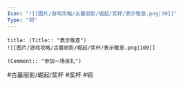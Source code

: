 ```yaml
---
Icon: "![[图片/游戏攻略/古墓丽影/崛起/奖杯/表示敬意.png|30]]"
Type: "铜"
---
```

```ad-common-bronze-trophy
title: (Title:: "表示敬意")
![[图片/游戏攻略/古墓丽影/崛起/奖杯/表示敬意.png|100]]

(Comment:: "参加一场丧礼")
```

#古墓丽影/崛起/奖杯 #奖杯 #铜
